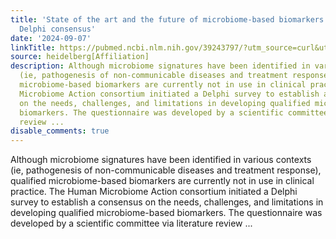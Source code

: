```yaml
---
title: 'State of the art and the future of microbiome-based biomarkers: a multidisciplinary
  Delphi consensus'
date: '2024-09-07'
linkTitle: https://pubmed.ncbi.nlm.nih.gov/39243797/?utm_source=curl&utm_medium=rss&utm_campaign=pubmed-2&utm_content=1FakS-2QOkCT8HsMOQP1bCRQ4YzyumYOmxmF0moLsQ3dFB1E9V&fc=20220326224207&ff=20240908183632&v=2.18.0.post9+e462414
source: heidelberg[Affiliation]
description: Although microbiome signatures have been identified in various contexts
  (ie, pathogenesis of non-communicable diseases and treatment response), qualified
  microbiome-based biomarkers are currently not in use in clinical practice. The Human
  Microbiome Action consortium initiated a Delphi survey to establish a consensus
  on the needs, challenges, and limitations in developing qualified microbiome-based
  biomarkers. The questionnaire was developed by a scientific committee via literature
  review ...
disable_comments: true
---
```

Although microbiome signatures have been identified in various contexts (ie, pathogenesis of non-communicable diseases and treatment response), qualified microbiome-based biomarkers are currently not in use in clinical practice. The Human Microbiome Action consortium initiated a Delphi survey to establish a consensus on the needs, challenges, and limitations in developing qualified microbiome-based biomarkers. The questionnaire was developed by a scientific committee via literature review ...